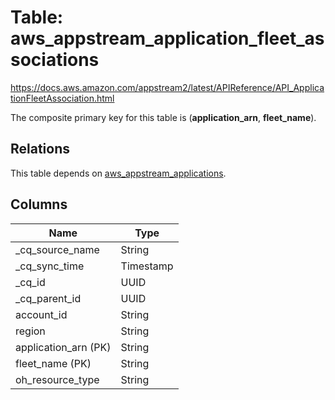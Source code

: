 # Table: aws_appstream_application_fleet_associations

https://docs.aws.amazon.com/appstream2/latest/APIReference/API_ApplicationFleetAssociation.html

The composite primary key for this table is (**application_arn**, **fleet_name**).

## Relations
This table depends on [aws_appstream_applications](aws_appstream_applications.md).


## Columns
| Name          | Type          |
| ------------- | ------------- |
|_cq_source_name|String|
|_cq_sync_time|Timestamp|
|_cq_id|UUID|
|_cq_parent_id|UUID|
|account_id|String|
|region|String|
|application_arn (PK)|String|
|fleet_name (PK)|String|
|oh_resource_type|String|